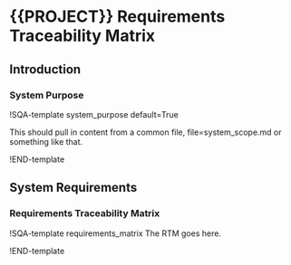 # {{PROJECT}} Requirements Traceability Matrix

## Introduction
### System Purpose
!SQA-template system_purpose default=True

This should pull in content from a common file, file=system_scope.md or something like that.

!END-template

## System Requirements
### Requirements Traceability Matrix
!SQA-template requirements_matrix
The RTM goes here.

!END-template
